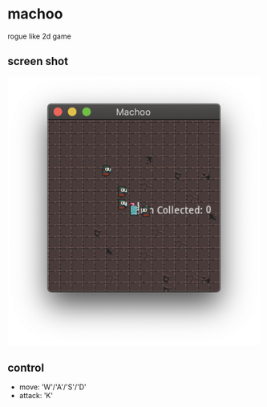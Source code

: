 # machoo

rogue like 2d game

## screen shot

![](https://github.com/ethles/machoo/blob/master/screen_shot/1.png?raw=true)

## control

- move: 'W'/'A'/'S'/'D'
- attack: 'K'
